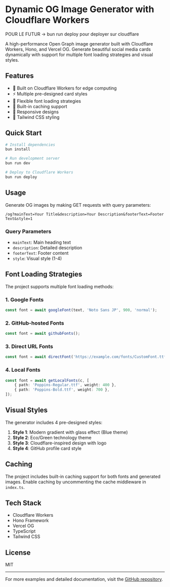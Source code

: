 # Dynamic OG Image Generator with Cloudflare Workers

POUR LE FUTUR -> bun run deploy pour deployer sur cloudflare

A high-performance Open Graph image generator built with Cloudflare Workers, Hono, and Vercel OG. Generate beautiful social media cards dynamically with support for multiple font loading strategies and visual styles.

## Features

- 🚀 Built on Cloudflare Workers for edge computing
- ⚡ Multiple pre-designed card styles
- 🎨 Flexible font loading strategies
- 🔄 Built-in caching support
- 📱 Responsive designs
- 🎯 Tailwind CSS styling

## Quick Start

```bash
# Install dependencies
bun install

# Run development server
bun run dev

# Deploy to Cloudflare Workers
bun run deploy
```

## Usage

Generate OG images by making GET requests with query parameters:

```
/og?mainText=Your Title&description=Your Description&footerText=Footer Text&style=1
```

### Query Parameters

- `mainText`: Main heading text
- `description`: Detailed description
- `footerText`: Footer content
- `style`: Visual style (1-4)

## Font Loading Strategies

The project supports multiple font loading methods:

### 1. Google Fonts

```typescript
const font = await googleFont(text, 'Noto Sans JP', 900, 'normal');
```

### 2. GitHub-hosted Fonts

```typescript
const font = await githubFonts();
```

### 3. Direct URL Fonts

```typescript
const font = await directFont('https://example.com/fonts/CustomFont.ttf', 'CustomFont', 400, 'normal');
```

### 4. Local Fonts

```typescript
const font = await getLocalFonts(c, [
	{ path: 'Poppins-Regular.ttf', weight: 400 },
	{ path: 'Poppins-Bold.ttf', weight: 700 },
]);
```

## Visual Styles

The generator includes 4 pre-designed styles:

1. **Style 1**: Modern gradient with glass effect (Blue theme)
2. **Style 2**: Eco/Green technology theme
3. **Style 3**: Cloudflare-inspired design with logo
4. **Style 4**: GitHub profile card style

## Caching

The project includes built-in caching support for both fonts and generated images. Enable caching by uncommenting the cache middleware in `index.ts`.

## Tech Stack

- Cloudflare Workers
- Hono Framework
- Vercel OG
- TypeScript
- Tailwind CSS

## License

MIT

---

For more examples and detailed documentation, visit the [GitHub repository](https://github.com/mohdlatif/og-image-generator-cloudflare-worker).
